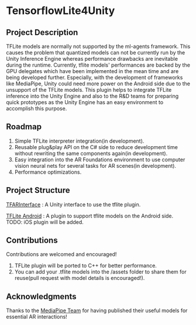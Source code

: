 # TensorflowLite4Unity

## Project Description
TFLite models are normally not supported by the ml-agents framework. This causes the problem that quantized models can not be currently run by the Unity Inference Engine whereas performance drawbacks are inevitable during the runtime. Currently, tflite models' performances are backed by the GPU delegates which have been implemented in the mean time and are being developed further. Especially, with the development of frameworks like MediaPipe, Unity could need more power on the Android side due to the unsupport of the TFLite models. This plugin helps to integrate TFLite inference into the Unity Engine and also to the R&D teams for preparing quick prototypes as the Unity Engine has an easy environment to accomplish this purpose.

## Roadmap
1.  Simple TFLite interpreter integration(in development).
2.  Reusable plug&play API on the C# side to reduce development time without rewriting the same components again(in development).
3.  Easy integration into the AR Foundations environment to use computer vision neural nets for several tasks for AR scenes(in development).
4.  Performance optimizations.

## Project Structure

[TFARInterface](tflite4unity/TFARInterface) : A Unity interface to use the tflite plugin.

[TFLite Android](tflite4unity/TFLitePlugin) : A plugin to support tflite models on the Android side.
TODO: iOS plugin will be added.

## Contributions
Contributions are welcomed and encouraged!

1.  TFLite plugin will be ported to C++ for better performance.
2.  You can add your .tflite models into the /assets folder to share them for reuse(pull request with model details is encouraged!). 

## Acknowledgments

Thanks to the [MediaPipe Team](https://github.com/google/mediapipe) for having published their useful models for essential AR interactions!

